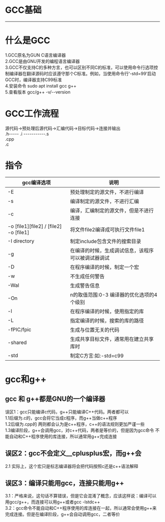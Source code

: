 # GCC基础


---
# 什么是GCC
1.GCC原名为GUN C语言编译器  
2.GCC是由GNU开发的编程语言编译器  
3.GCC不仅支持C的多种方言，也可以区别不同C的标准，可以使用命令行选项控制编译器在翻译源码时应该遵守那个C标准。例如，当使用命令行‘-std=99’启动GCC时，编译器支持C99标准  
4.安装命令 sudo apt install gcc g++   
5.查看版本 gcc/g++ -v/--version  

# GCC工作流程
源代码->预处理后源代码->汇编代码->目标代码->连接并输出  
.h-----   .i -----------.s            
.cpp  
.c  

# 指令
|gcc编译选项|说明|
|-----|-----|
|-E|预处理制定的源文件，不进行编译|
|-s|编译制定的源文件，不进行汇编|
|-c|编译，汇编制定的源文件，但是不进行连接|
|-o [file1][file2] / [file2] -o [file1]|将文件file2编译成可执行文件file1|
|-I directory|制定include包含文件的搜索目录|
|-g|在编译的时候，生成调试信息，该程序可以被调试器调试|
|-D|在程序编译的时候，制定一个宏|
|-w|不生成任何警告|
|-Wal|生成警告信息|
|-On|n的取值范围:0-3 编译器的优化选项的4个级别|
|-l|在程序编译的时候，使用指定的库|
|-L|指定编译的时候，搜索的库的路径|
|-fPIC/fpic|生成与位置无关的代码|
|-shared|生成共享目标文件，通常用在建立共享库时|
|-std|制定C方言:如:-std=c99|


# gcc和g++
## gcc 和 g++都是GNU的一个编译器  

误区1：gcc只能编译c代码，g++只能编译C++代码。两者都可以  
1.1后缀为.c的，gcc会将它当成c程序，而g++当做c++程序  
1.2后缀为.cpp的 两则都会认为是c++程序，c++的语法规则更加严谨一些  
1.3编译阶段，g++会调用gcc，对c++代码，两者是等价的，但是因为gcc命令 不能自动和C++程序使用的库连接，所以通常用g++完成连接

## 误区2：gcc不会定义__cplusplus宏，而g++会  
2.1 实际上，这个宏只是标志编译器将会把代码按照c还是c++语法解释

## 误区3：编译只能用gcc，连接只能用g++  
3.1：严格来说，这句话不算错误，但是它会混淆了概念，应该这样说：编译可以用gcc/g++，而连接可以用g++或者gcc -lstdc++  
3.2：gcc命令不能自动和C++程序使用的库连接在一起，所以通常会使用g++来完成连接。但是在编译阶段，g++会自动调用gcc，二者等价
